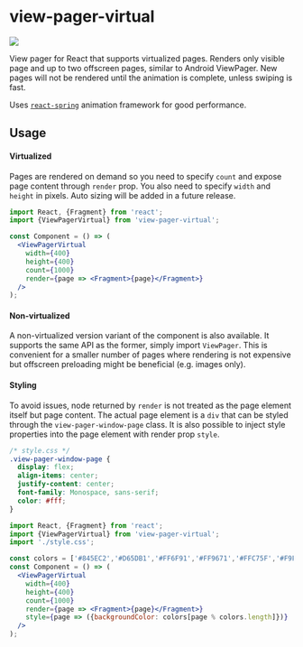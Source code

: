 # view-pager-virtual

<a href="https://travis-ci.org/sasatarbuk/view-pager-virtual">
  <img src="https://api.travis-ci.org/sasatarbuk/view-pager-virtual.svg?branch=master"/>
</a>

View pager for React that supports virtualized pages. Renders only visible page and up to two offscreen pages, similar
to Android ViewPager. New pages will not be rendered until the animation is complete, unless swiping is fast.

Uses <a href="https://github.com/react-spring/react-spring">`react-spring`</a> animation framework for good performance.

## Usage

#### Virtualized

Pages are rendered on demand so you need to specify `count` and expose page content through `render` prop. You also need to specify `width` and `height` in pixels. Auto sizing will be added in a future
release.

```jsx
import React, {Fragment} from 'react';
import {ViewPagerVirtual} from 'view-pager-virtual';

const Component = () => (
  <ViewPagerVirtual
    width={400}
    height={400}
    count={1000}
    render={page => <Fragment>{page}</Fragment>}
  />
);
```

#### Non-virtualized

A non-virtualized version variant of the component is also available. It supports the same API as the former, simply
import `ViewPager`. This is convenient for a smaller number of pages where rendering is not expensive but offscreen
preloading might be beneficial (e.g. images only).

#### Styling

To avoid issues, node returned by `render` is not treated as the page element itself but page content. The actual page
element is a `div` that can be styled through the `view-pager-window-page` class. It is also possible to inject style
properties into the page element with render prop `style`.

```css
/* style.css */
.view-pager-window-page {
  display: flex;
  align-items: center;
  justify-content: center;
  font-family: Monospace, sans-serif;
  color: #fff;
}
```

```jsx
import React, {Fragment} from 'react';
import {ViewPagerVirtual} from 'view-pager-virtual';
import './style.css';

const colors = ['#845EC2','#D65DB1','#FF6F91','#FF9671','#FFC75F','#F9F871'];
const Component = () => (
  <ViewPagerVirtual
    width={400}
    height={400}
    count={1000}
    render={page => <Fragment>{page}</Fragment>}
    style={page => ({backgroundColor: colors[page % colors.length]})}
  />
);
```
